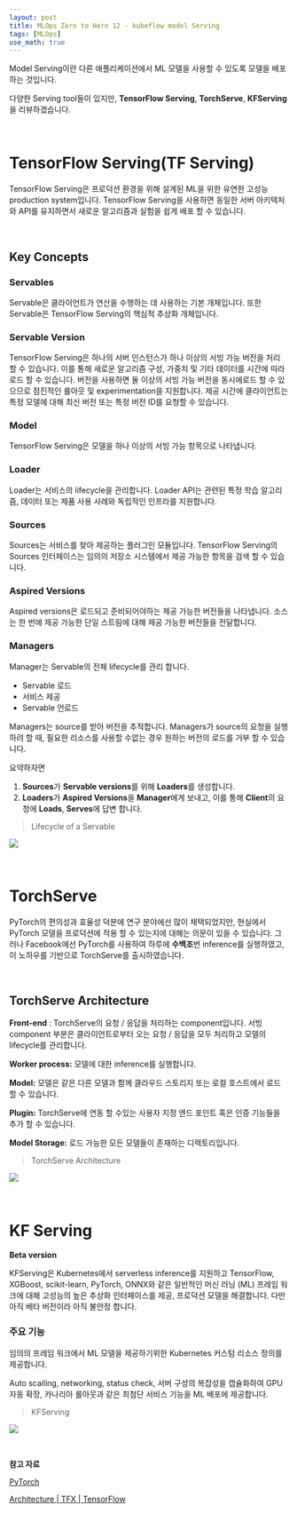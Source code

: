 ```yaml
---
layout: post
title: MLOps Zero to Hero 12 - kubeflow model Serving
tags: [MLOps]
use_math: true
---
```


Model Serving이란 다른 애플리케이션에서 ML 모델을 사용할 수 있도록 모델을 배포하는 것입니다.

다양한 Serving tool들이 있지만, **TensorFlow Serving**, **TorchServe**, **KFServing**을 리뷰하겠습니다.

<br>

# TensorFlow Serving(TF Serving)

TensorFlow Serving은 프로덕션 환경을 위해 설계된 ML을 위한 유연한 고성능 production system입니다. TensorFlow Serving을 사용하면 동일한 서버 아키텍처와 API를 유지하면서 새로운 알고리즘과 실험을 쉽게 배포 할 수 있습니다.

<br>

## Key Concepts

### **Servables**

Servable은 클라이언트가 연산을 수행하는 데 사용하는 기본 개체입니다. 또한 Servable은 TensorFlow Serving의 핵심적 추상화 개체입니다.  

### **Servable Version**

TensorFlow Serving은 하나의 서버 인스턴스가 하나 이상의 서빙 가능 버전을 처리 할 수 있습니다. 이를 통해 새로운 알고리즘 구성, 가중치 및 기타 데이터를 시간에 따라 로드 할 수 있습니다. 버전을 사용하면 둘 이상의 서빙 가능 버전을 동시에로드 할 수 있으므로 점진적인 롤아웃 및 experimentation을 지원합니다. 제공 시간에 클라이언트는 특정 모델에 대해 최신 버전 또는 특정 버전 ID를 요청할 수 있습니다.

### Model

TensorFlow Serving은 모델을 하나 이상의 서빙 가능 항목으로 나타냅니다.

### Loader

Loader는 서비스의 lifecycle을 관리합니다. Loader API는 관련된 특정 학습 알고리즘, 데이터 또는 제품 사용 사례와 독립적인 인프라를 지원합니다.

### **Sources**

Sources는 서비스를 찾아 제공하는 플러그인 모듈입니다. TensorFlow Serving의 Sources 인터페이스는 임의의 저장소 시스템에서 제공 가능한 항목을 검색 할 수 있습니다.

### **Aspired Versions**

Aspired versions은 로드되고 준비되어야하는 제공 가능한 버전들을 나타냅니다. 소스는 한 번에 제공 가능한 단일 스트림에 대해 제공 가능한 버전들을 전달합니다.

### **Managers**

Manager는 Servable의 전체 lifecycle를 관리 합니다.

- Servable 로드
- 서비스 제공
- Servable 언로드

Managers는 source를 받아 버전을 추적합니다. Managers가 source의 요청을 실행하려 할 때,  필요한 리소스를 사용할 수없는 경우 원하는 버전의 로드를 거부 할 수 있습니다. 

요약하자면

1. **Sources**가 **Servable versions**를 위해 **Loaders**를 생성합니다.
2. **Loaders**가 **Aspired Versions**을 **Manager**에게 보내고, 이를 통해 **Client**의 요청에 **Loads**, **Serves**에 답변 합니다.

> Lifecycle of a Servable

![](https://user-images.githubusercontent.com/31475037/96213587-58022e80-0fb4-11eb-8cca-a87499d5f009.png)

<br>

# TorchServe

PyTorch의 편의성과 효율성 덕분에 연구 분야에선 많이 채택되었지만, 현실에서 PyTorch 모델을 프로덕션에 적용 할 수 있는지에 대해는 의문이 있을 수 있습니다. 그러나 Facebook에선 PyTorch를 사용하여 하루에 **수백조**번 inference를 실행하였고, 이 노하우를 기반으로 TorchServe를 출시하였습니다.

<br>

## TorchServe Architecture

**Front-end** : TorchServe의 요청 / 응답을 처리하는 component입니다. 서빙 component 부분은 클라이언트로부터 오는 요청 / 응답을 모두 처리하고 모델의 lifecycle를 관리합니다.

**Worker process:** 모델에 대한 inference를 실행합니다.

**Model:** 모델은 같은 다른 모델과 함께 클라우드 스토리지 또는 로컬 호스트에서 로드 할 수 있습니다.

**Plugin:** TorchServe에 연동 할 수있는 사용자 지정 엔드 포인트 혹은 인증 기능들을 추가 할 수 있습니다.

**Model Storage:** 로드 가능한 모든 모델들이 존재하는 디렉토리입니다.

> TorchServe Architecture

![](https://user-images.githubusercontent.com/31475037/96213585-56386b00-0fb4-11eb-8a40-7e6ffddca6b1.png)

<br>

# KF Serving

**Beta version**

KFServing은 Kubernetes에서 serverless inference를 지원하고 TensorFlow, XGBoost, scikit-learn, PyTorch, ONNX와 같은 일반적인 머신 러닝 (ML) 프레임 워크에 대해 고성능의 높은 추상화 인터페이스를 제공, 프로덕션 모델을 해결합니다. 다만 아직 베타 버전이라 아직 불안정 합니다.

### 주요 기능

임의의 프레임 워크에서 ML 모델을 제공하기위한 Kubernetes 커스텀 리소스 정의를 제공합니다.

Auto scailing, networking, status check, 서버 구성의 복잡성을 캡슐화하여 GPU 자동 확장, 카나리아 롤아웃과 같은 최첨단 서비스 기능을 ML 배포에 제공합니다. 

> KFServing

![](https://user-images.githubusercontent.com/31475037/96206778-9e4f9180-0fa4-11eb-883f-8cfeb02d2969.png)

<br>

**참고 자료**

[PyTorch](https://pytorch.org/blog/model-serving-in-pyorch/)

[Architecture | TFX | TensorFlow](https://www.tensorflow.org/tfx/serving/architecture)